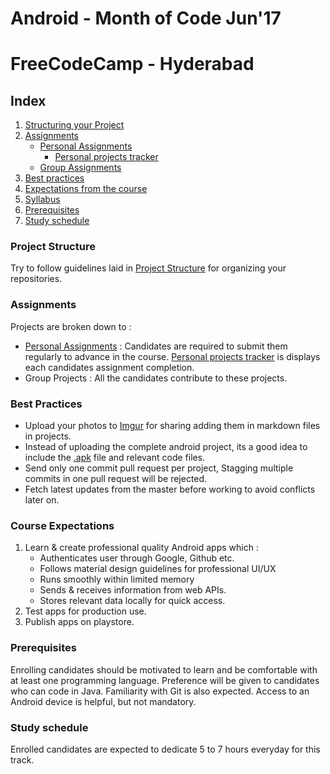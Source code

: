 # Android - Month of Code Jun'17
# FreeCodeCamp - Hyderabad

## Index
1. [Structuring your Project](https://github.com/fcc-hyd/moc-android/blob/master/README.md#project-structure)
2. [Assignments](https://github.com/fcc-hyd/moc-android/blob/master/README.md#assignments)
    - [Personal Assignments](https://github.com/fcc-hyd/moc-android/projects)
        - [Personal projects tracker](https://github.com/fcc-hyd/moc-android/blob/master/progressTracker.md)
    - [Group Assignments]()
3. [Best practices](https://github.com/fcc-hyd/moc-android/blob/master/README.md#best-practices)
4. [Expectations from the course](https://github.com/fcc-hyd/moc-android/blob/master/README.md#course-expectations)
5. [Syllabus](https://github.com/fcc-hyd/moc-android/blob/master/syllabus.md)
6. [Prerequisites](https://github.com/fcc-hyd/moc-android/blob/master/README.md#prerequisites)
7. [Study schedule](https://github.com/fcc-hyd/moc-android/blob/master/README.md#study-schedule)

### Project Structure
Try to follow guidelines laid in [Project Structure](https://github.com/fcc-hyd/moc-android/blob/master/projectStructure.md) for organizing your repositories.

### Assignments
Projects are broken down to :
- [Personal Assignments](https://github.com/fcc-hyd/moc-android/projects) : Candidates are required to submit them regularly to advance in the course. [Personal projects tracker](https://github.com/fcc-hyd/moc-android/blob/master/progressTracker.md) is displays each candidates assignment completion.
- Group Projects :
All the candidates contribute to these projects.

### Best Practices
- Upload your photos to [Imgur](http://imgur.com/) for sharing adding them in markdown files in projects.
- Instead of uploading the complete android project, its a good idea to include the [.apk](https://stackoverflow.com/questions/17702053/where-is-android-studio-building-my-apk-file) file and relevant code files.
- Send only one commit pull request per project, Stagging multiple commits in one pull request will be rejected.
- Fetch latest updates from the master before working to avoid conflicts later on.

### Course Expectations
1. Learn & create professional quality Android apps which :
    - Authenticates user through Google, Github etc.
    - Follows material design guidelines for professional UI/UX
    - Runs smoothly within limited memory
    - Sends & receives information from web APIs.
    - Stores relevant data locally for quick access.
2. Test apps for production use.
3. Publish apps on playstore.

### Prerequisites
Enrolling candidates should be motivated to learn and be comfortable with at least one programming language. Preference will be given to candidates who can code in Java. Familiarity with Git is also expected. Access to an Android device is helpful, but not mandatory.

### Study schedule
Enrolled candidates are expected to dedicate 5 to 7 hours everyday for this track.
